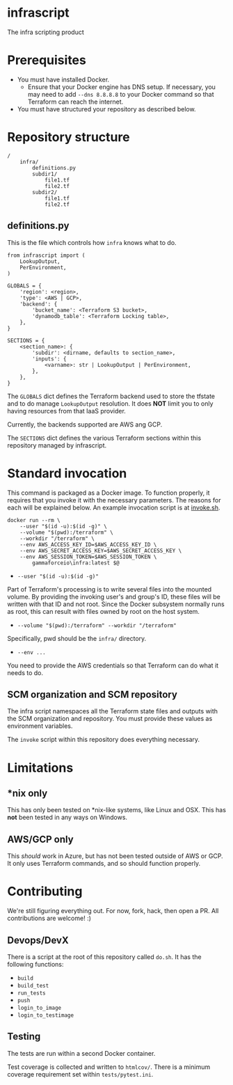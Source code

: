 # infrascript

The infra scripting product

# Prerequisites

* You must have installed Docker.
    * Ensure that your Docker engine has DNS setup. If necessary, you may need to add `--dns 8.8.8.8` to your Docker command so that Terraform can reach the internet.
* You must have structured your repository as described below.

# Repository structure

```
/
    infra/
        definitions.py
        subdir1/
            file1.tf
            file2.tf
        subdir2/
            file1.tf
            file2.tf
```

## definitions.py

This is the file which controls how `infra` knows what to do.

```
from infrascript import (
    LookupOutput,
    PerEnvironment,
)

GLOBALS = {
    'region': <region>,
    'type': <AWS | GCP>,
    'backend': {
        'bucket_name': <Terraform S3 bucket>,
        'dynamodb_table': <Terraform Locking table>,
    },
}

SECTIONS = {
    <section_name>: {
        'subdir': <dirname, defaults to section_name>,
        'inputs': {
            <varname>: str | LookupOutput | PerEnvironment,
        },
    },
}
```

The `GLOBALS` dict defines the Terraform backend used to store the tfstate and
to do manage `LookupOutput` resolution. It does **NOT** limit you to only having
resources from that IaaS provider.

Currently, the backends supported are AWS ang GCP.

The `SECTIONS` dict defines the various Terraform sections within this
repository managed by infrascript.

# Standard invocation

This command is packaged as a Docker image. To function properly, it requires
that you invoke it with the necessary parameters. The reasons for each will
be explained below. An example invocation script is at [invoke.sh](invoke.sh).

```
docker run --rm \
    --user "$(id -u):$(id -g)" \
    --volume "$(pwd):/terraform" \
    --workdir "/terraform" \
    --env AWS_ACCESS_KEY_ID=$AWS_ACCESS_KEY_ID \
    --env AWS_SECRET_ACCESS_KEY=$AWS_SECRET_ACCESS_KEY \
    --env AWS_SESSION_TOKEN=$AWS_SESSION_TOKEN \
        gammaforceio\infra:latest $@
```

* `--user "$(id -u):$(id -g)"`

Part of Terraform's processing is to write several files into the mounted
volume. By providing the invoking user's and group's ID, these files will be
written with that ID and not root. Since the Docker subsystem normally runs
as root, this can result with files owned by root on the host system.

* `--volume "$(pwd):/terraform" --workdir "/terraform"`

Specifically, pwd should be the `infra/` directory.

* `--env ...`

You need to provide the AWS credentials so that Terraform can do what it
needs to do.

## SCM organization and SCM repository

The infra script namespaces all the Terraform state files and outputs with the
SCM organization and repository. You must provide these values as environment
variables.

The `invoke` script within this repository does everything necessary.

# Limitations

## \*nix only

This has only been tested on \*nix-like systems, like Linux and OSX. This has
**not** been tested in any ways on Windows.

## AWS/GCP only

This _should_ work in Azure, but has not been tested outside of AWS or GCP.
It only uses Terraform commands, and so should function properly.

# Contributing

We're still figuring everything out. For now, fork, hack, then open a PR. All
contributions are welcome! :)

## Devops/DevX

There is a script at the root of this repository called `do.sh`. It has the
following functions:

* `build`
* `build_test`
* `run_tests`
* `push`
* `login_to_image`
* `login_to_testimage`

## Testing

The tests are run within a second Docker container.

Test coverage is collected and written to `htmlcov/`. There is a minimum
coverage requirement set within `tests/pytest.ini`.
